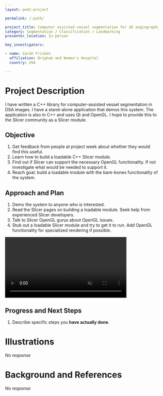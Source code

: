 ```yaml
---
layout: pw41-project

permalink: /:path/

project_title: Computer assisted vessel segmentation for 2D angiography
category: Segmentation / Classification / Landmarking
presenter_location: In-person

key_investigators:

- name: Sarah Frisken
  affiliation: Brigham and Women's Hospital
  country: USA

---
```


# Project Description

<!-- Add a short paragraph describing the project. -->


I have written a C++ library for computer-assisted vessel segmentation in DSA images. I have a stand-alone application that demos this system. The application is also in C++ and uses Qt and OpenGL. I hope to provide this to the Slicer community as a Slicer module.



## Objective

<!-- Describe here WHAT you would like to achieve (what you will have as end result). -->


1. Get feedback from people at project week about whether they would find this useful.
2. Learn how to build a loadable C++ Slicer module.
3. Find out if Slicer can support the necessary OpenGL functionality. If not investigate what would be needed to support it.
4. Reach goal: build a loadable module with the bare-bones functionality of the system.




## Approach and Plan

<!-- Describe here HOW you would like to achieve the objectives stated above. -->


1. Demo the system to anyone who is interested.
2. Read the Slicer pages on building a loadable module. Seek help from experienced Slicer developers.
3. Talk to Slicer OpenGL gurus about OpenGL issues.
4. Stub out a loadable Slicer module and try to get it to run. Add OpenGL functionality for specialized rendering if possible.


<video
   controls muted
   src="https://github.com/NA-MIC/ProjectWeek/assets/120512991/ecb49930-a6d0-4508-a688-7a18841aa022"
   style="max-height:640px; min-height: 200px">
</video>



## Progress and Next Steps

<!-- Update this section as you make progress, describing of what you have ACTUALLY DONE.
     If there are specific steps that you could not complete then you can describe them here, too. -->


1. Describe specific steps you **have actually done**.




# Illustrations

<!-- Add pictures and links to videos that demonstrate what has been accomplished. -->


_No response_



# Background and References

<!-- If you developed any software, include link to the source code repository.
     If possible, also add links to sample data, and to any relevant publications. -->


_No response_

